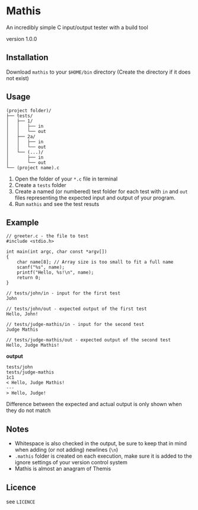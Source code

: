 # Mathis

An incredibly simple C input/output tester with a build tool

version 1.0.0

## Installation

Download `mathis` to your `$HOME/bin` directory (Create the directory if it does not exist)

## Usage

```
(project folder)/
├── tests/
│   ├── 1/
│   │   ├── in
│   │   └── out
│   ├── 2a/
│   │   ├── in
│   │   └── out
│   └── (...)/
│       ├── in
│       └── out
└── (project name).c
```

1. Open the folder of your `*.c` file in terminal
2. Create a `tests` folder
3. Create a named (or numbered) test folder for each test with `in` and `out` files representing the expected input and output of your program.
4. Run `mathis` and see the test resuts

## Example

```
// greeter.c - the file to test
#include <stdio.h>

int main(int argc, char const *argv[])
{
    char name[8]; // Array size is too small to fit a full name
    scanf("%s", name);
    printf("Hello, %s!\n", name);
    return 0;
}

// tests/john/in - input for the first test
John

// tests/john/out - expected output of the first test
Hello, John!

// tests/judge-mathis/in - input for the second test
Judge Mathis

// tests/judge-mathis/out - expected output of the second test
Hello, Judge Mathis!
```
**output**
```
tests/john
tests/judge-mathis
1c1
< Hello, Judge Mathis!
---
> Hello, Judge!
```
Difference between the expected and actual output is only shown when they do not match

## Notes

* Whitespace is also checked in the output, be sure to keep that in mind when adding (or not adding) newlines (`\n`)
* `.mathis` folder is created on each execution, make sure it is added to the ignore settings of your version control system
* Mathis is almost an anagram of Themis

## Licence

see `LICENCE`
